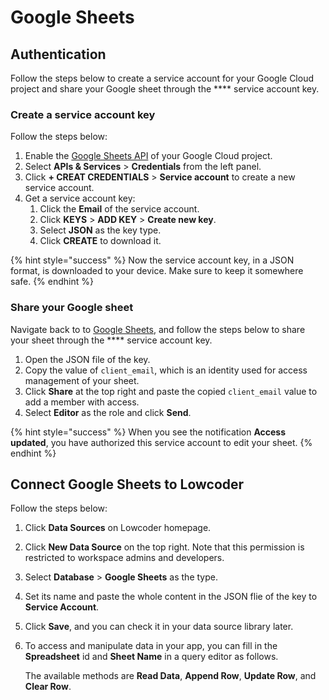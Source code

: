 # Google Sheets

## Authentication

Follow the steps below to create a service account for your Google Cloud project and share your Google sheet through the \*\*\*\* service account key.

### Create a service account key

Follow the steps below:

1. Enable the [Google Sheets API](https://console.cloud.google.com/apis/library/sheets.googleapis.com) of your Google Cloud project.
2. Select **APIs & Services** > **Credentials** from the left panel.
3. Click **+ CREAT CREDENTIALS** > **Service account** to create a new service account.
4. Get a service account key:
   1. Click the **Email** of the service account.
   2. Click **KEYS** > **ADD KEY** > **Create new key**.
   3. Select **JSON** as the key type.
   4. Click **CREATE** to download it.

{% hint style="success" %}
Now the service account key, in a JSON format, is downloaded to your device. Make sure to keep it somewhere safe.
{% endhint %}

### Share your Google sheet

Navigate back to to [Google Sheets](https://docs.google.com/spreadsheets), and follow the steps below to share your sheet through the \*\*\*\* service account key.

1. Open the JSON file of the key.
2. Copy the value of `client_email`, which is an identity used for access management of your sheet.
3. Click **Share** at the top right and paste the copied `client_email` value to add a member with access.
4. Select **Editor** as the role and click **Send**.

{% hint style="success" %}
When you see the notification **Access updated**, you have authorized this service account to edit your sheet.
{% endhint %}

## Connect Google Sheets to Lowcoder

Follow the steps below:

1. Click **Data Sources** on Lowcoder homepage.
2. Click **New Data Source** on the top right. Note that this permission is restricted to workspace admins and developers.
3. Select **Database** > **Google Sheets** as the type.
4. Set its name and paste the whole content in the JSON flie of the key to **Service Account**.
5. Click **Save**, and you can check it in your data source library later.
6.  To access and manipulate data in your app, you can fill in the **Spreadsheet** id and **Sheet Name** in a query editor as follows.

    The available methods are **Read Data**, **Append Row**, **Update Row**, and **Clear Row**.

